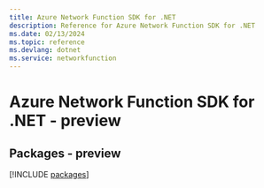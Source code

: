 ```yaml
---
title: Azure Network Function SDK for .NET
description: Reference for Azure Network Function SDK for .NET
ms.date: 02/13/2024
ms.topic: reference
ms.devlang: dotnet
ms.service: networkfunction
---
```

# Azure Network Function SDK for .NET - preview
## Packages - preview
[!INCLUDE [packages](network-function-index.md)]